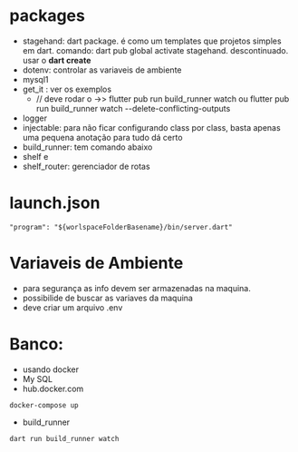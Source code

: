 # packages
- stagehand: dart package. é como um templates que projetos simples em dart. comando: dart pub global activate stagehand. descontinuado. usar o **dart create**
- dotenv: controlar as variaveis de ambiente
- mysql1
- get_it : ver os exemplos
  - // deve rodar o ->> flutter pub run build_runner watch ou flutter pub run build_runner watch --delete-conflicting-outputs
- logger
- injectable: para não ficar configurando class por class, basta apenas uma pequena anotação para tudo dá certo
- build_runner: tem comando abaixo
- shelf e 
- shelf_router: gerenciador de rotas
# launch.json
```
"program": "${worlspaceFolderBasename}/bin/server.dart"
```

# Variaveis de Ambiente
- para segurança as info devem ser armazenadas  na maquina.
- possibilide de buscar as variaves da maquina
- deve criar um arquivo .env


# Banco:
- usando docker
- My SQL
- hub.docker.com

```
docker-compose up
```

- build_runner
```
dart run build_runner watch
```